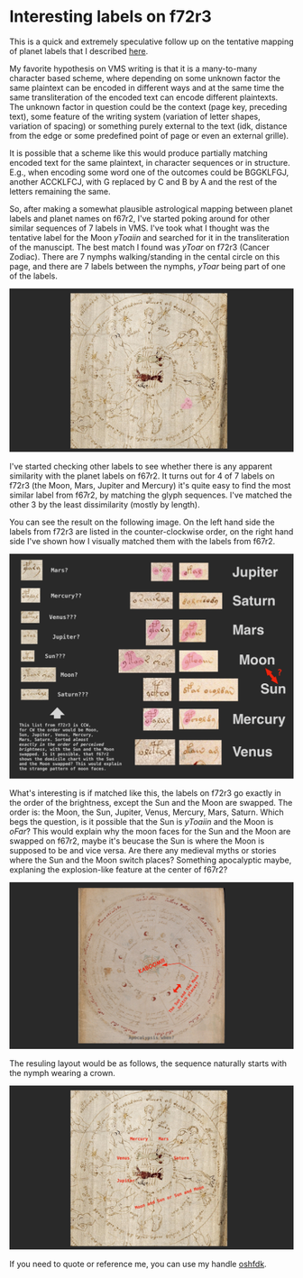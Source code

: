 # Interesting labels on f72r3

This is a quick and extremely speculative follow up on the tentative mapping of planet labels that I described [here](./README.md).

My favorite hypothesis on VMS writing is that it is a many-to-many character based scheme, where depending on some unknown factor the same plaintext can be encoded in different ways and at the same time the same transliteration of the encoded text can encode different plaintexts. The unknown factor in question could be the context (page key, preceding text), some feature of the writing system (variation of letter shapes, variation of spacing) or something purely external to the text (idk, distance from the edge or some predefined point of page or even an external grille).

It is possible that a scheme like this would produce partially matching encoded text for the same plaintext, in character sequences or in structure. E.g., when encoding some word one of the outcomes could be BGGKLFGJ, another ACCKLFCJ, with G replaced by C and B by A and the rest of the letters remaining the same.

So, after making a somewhat plausible astrological mapping between planet labels and planet names on f67r2, I've started poking around for other similar sequences of 7 labels in VMS. I've took what I thought was the tentative label for the Moon _yToaiin_ and searched for it in the transliteration of the manuscipt. The best match I found was _yToar_ on f72r3 (Cancer Zodiac). There are 7 nymphs walking/standing in the cental circle on this page, and there are 7 labels between the nymphs, _yToar_ being part of one of the labels. 

[![f72r3 with _yToar_ highlighted](images/f72r3ytoar.jpg)](#knowhere)

I've started checking other labels to see whether there is any apparent similarity with the planet labels on f67r2. It turns out for 4 of 7 labels on f72r3 (the Moon, Mars, Jupiter and Mercury) it's quite easy to find the most similar label from f67r2, by matching the glyph sequences. I've matched the other 3 by the least dissimilarity (mostly by length).

You can see the result on the following image. On the left hand side the labels from f72r3 are listed in the counter-clockwise order, on the right hand side I've shown how I visually matched them with the labels from f67r2.

[![a comparison of labels from f67r2 and f72r3](images/f72r3labels.jpg)](#knowhere)

What's interesting is if matched like this, the labels on f72r3 go exactly in the order of the brightness, except the Sun and the Moon are swapped. The order is: the Moon, the Sun, Jupiter, Venus, Mercury, Mars, Saturn. Which begs the question, is it possible that the Sun is _yToaiin_ and the Moon is _oFar_? This would explain why the moon faces for the Sun and the Moon are swapped on f67r2, maybe it's beucase the Sun is where the Moon is supposed to be and vice versa. Are there any medieval myths or stories where the Sun and the Moon switch places? Something apocalyptic maybe, explaning the explosion-like feature at the center of f67r2?

[![apocalyptic f67r2](images/kaboom.jpg)](#knowhere)

The resuling layout would be as follows, the sequence naturally starts with the nymph wearing a crown.

[![f72r3 labels layout](images/f72r3layout.jpg)](#knowhere)

If you need to quote or reference me, you can use my handle [oshfdk](https://twitter.com/oshfdk).

